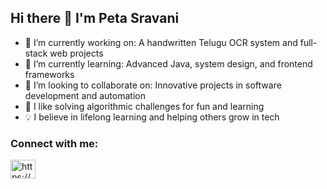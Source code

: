 ## Hi there 👋 I'm Peta Sravani






- 🔭 I’m currently working on: A handwritten Telugu OCR system and full-stack web projects
- 🌱 I’m currently learning: Advanced Java, system design, and frontend frameworks
- 👯 I’m looking to collaborate on: Innovative projects in software development and automation
- 🧩 I like solving algorithmic challenges for fun and learning
- 💡 I believe in lifelong learning and helping others grow in tech

<h3 align="left">Connect with me:</h3>
<p align="left">
<a href="https://linkedin.com/in/https://www.linkedin.com/in/petasravani/" target="blank"><img align="center" src="https://raw.githubusercontent.com/rahuldkjain/github-profile-readme-generator/master/src/images/icons/Social/linked-in-alt.svg" alt="https://www.linkedin.com/in/petasravani/" height="30" width="40" /></a>
</p>



